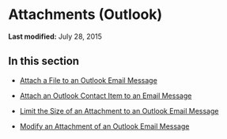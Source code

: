 
# Attachments (Outlook)

 **Last modified:** July 28, 2015


## In this section


-  [Attach a File to an Outlook Email Message](44721ad9-750c-4813-bcdb-585ffe8b32c5.md)
    
-  [Attach an Outlook Contact Item to an Email Message](ae5240ad-dc3e-4499-8fd0-d8c2d90aa9ba.md)
    
-  [Limit the Size of an Attachment to an Outlook Email Message](9a240e17-f715-482c-9a8b-c6be1144e15a.md)
    
-  [Modify an Attachment of an Outlook Email Message](f5dac09a-272b-49d6-bf1e-82c3981260ed.md)
    
